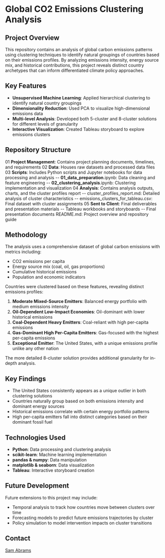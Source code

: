 # Global CO2 Emissions Clustering Analysis

## Project Overview
This repository contains an analysis of global carbon emissions patterns using clustering techniques to identify natural groupings of countries based on their emissions profiles. By analyzing emissions intensity, energy source mix, and historical contributions, this project reveals distinct country archetypes that can inform differentiated climate policy approaches.

## Key Features
- **Unsupervised Machine Learning**: Applied hierarchical clustering to identify natural country groupings
- **Dimensionality Reduction**: Used PCA to visualize high-dimensional emissions data
- **Multi-level Analysis**: Developed both 5-cluster and 8-cluster solutions for different levels of granularity
- **Interactive Visualization**: Created Tableau storyboard to explore emissions clusters

## Repository Structure
01 **Project Management**: Contains project planning documents, timelines, and requirements
02 **Data**: Houses raw datasets and processed data files
03 **Scripts**: Includes Python scripts and Jupyter notebooks for data processing and analysis
-- **01_data_preparation**.ipynb: Data cleaning and feature engineering
-- **02_clustering_analysis**.ipynb: Clustering implementation and visualization
04 **Analysis**: Contains analysis outputs, charts, and the cluster profiles report
-- cluster_profiles_report.md: Detailed analysis of cluster characteristics
-- emissions_clusters_for_tableau.csv: Final dataset with cluster assignments
05 **Sent to Client**: Final deliverables and presentation materials
-- Tableau workbooks and storyboards
-- Final presentation documents
README.md: Project overview and repository guide

## Methodology
The analysis uses a comprehensive dataset of global carbon emissions with metrics including:
- CO2 emissions per capita
- Energy source mix (coal, oil, gas proportions)
- Cumulative historical emissions
- Population and economic indicators

Countries were clustered based on these features, revealing distinct emissions profiles:
1. **Moderate Mixed-Source Emitters**: Balanced energy portfolio with medium emissions intensity
2. **Oil-Dependent Low-Impact Economies**: Oil-dominant with lower historical emissions
3. **Coal-Dependent Heavy Emitters**: Coal-reliant with high per-capita emissions
4. **Gas-Dominant High Per-Capita Emitters**: Gas-focused with the highest per-capita emissions
5. **Exceptional Emitter**: The United States, with a unique emissions profile unlike any other nation

The more detailed 8-cluster solution provides additional granularity for in-depth analysis.

## Key Findings
- The United States consistently appears as a unique outlier in both clustering solutions
- Countries naturally group based on both emissions intensity and dominant energy sources
- Historical emissions correlate with certain energy portfolio patterns
- High per-capita emitters fall into distinct categories based on their dominant fossil fuel

## Technologies Used
- **Python**: Data processing and clustering analysis
- **scikit-learn**: Machine learning implementation
- **pandas & numpy**: Data manipulation
- **matplotlib & seaborn**: Data visualization
- **Tableau**: Interactive storyboard creation

## Future Development
Future extensions to this project may include:
- Temporal analysis to track how countries move between clusters over time
- Forecasting models to predict future emissions trajectories by cluster
- Policy simulation to model intervention impacts on cluster transitions


## Contact
[Sam Abrams](sabrams15@gmail.com)

